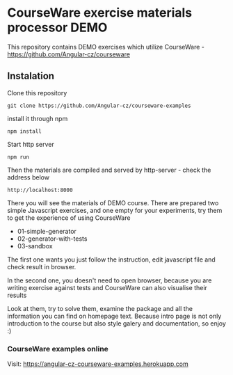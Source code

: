 # CourseWare exercise materials processor DEMO

This repository contains DEMO exercises which utilize CourseWare - https://github.com/Angular-cz/courseware

## Instalation

Clone this repository

```
git clone https://github.com/Angular-cz/courseware-examples
```

install it through npm

```
npm install
```

Start http server

```
npm run
```

Then the materials are compiled and served by http-server - check the address below

```
http://localhost:8000
```

There you will see the materials of DEMO course. There are prepared two simple Javascript exercises, and one empty for your experiments, try them to get the experience of using CourseWare

 - 01-simple-generator
 - 02-generator-with-tests
 - 03-sandbox

The first one wants you just follow the instruction, edit javascript file and check result in browser.

In the second one, you doesn't need to open browser, because you are writing exercise against tests and
CourseWare can also visualise their results

Look at them, try to solve them, examine the package and all the information you can find on homepage text.
Because intro page is not only introduction to the course but also style galery and documentation, so enjoy :)

### CourseWare examples online

Visit: https://angular-cz-courseware-examples.herokuapp.com

